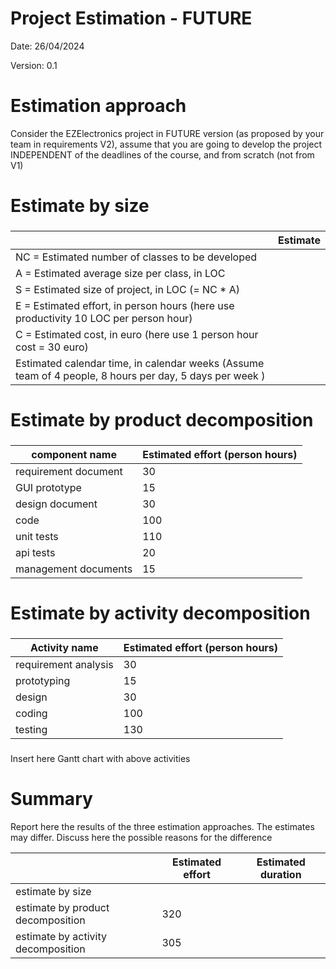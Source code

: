 # Project Estimation - FUTURE

Date: 26/04/2024

Version: 0.1

# Estimation approach

Consider the EZElectronics project in FUTURE version (as proposed by your team in requirements V2), assume that you are going to develop the project INDEPENDENT of the deadlines of the course, and from scratch (not from V1)

# Estimate by size

###

|                                                                                                         | Estimate |
| ------------------------------------------------------------------------------------------------------- | -------- |
| NC = Estimated number of classes to be developed                                                        |          |
| A = Estimated average size per class, in LOC                                                            |          |
| S = Estimated size of project, in LOC (= NC \* A)                                                       |          |
| E = Estimated effort, in person hours (here use productivity 10 LOC per person hour)                    |          |
| C = Estimated cost, in euro (here use 1 person hour cost = 30 euro)                                     |          |
| Estimated calendar time, in calendar weeks (Assume team of 4 people, 8 hours per day, 5 days per week ) |          |

# Estimate by product decomposition

###

| component name       | Estimated effort (person hours) |
| -------------------- | ------------------------------- |
| requirement document | 30                              |
| GUI prototype        | 15                              |
| design document      | 30                              |
| code                 | 100                             |
| unit tests           | 110                             |
| api tests            | 20                              |
| management documents | 15                              |

# Estimate by activity decomposition

###

| Activity name        | Estimated effort (person hours) |
| -------------------- | ------------------------------- |
| requirement analysis | 30                              |
| prototyping          | 15                              |
| design               | 30                              |
| coding               | 100                             |
| testing              | 130                             |

###

Insert here Gantt chart with above activities

# Summary

Report here the results of the three estimation approaches. The estimates may differ. Discuss here the possible reasons for the difference

|                                    | Estimated effort | Estimated duration |
| ---------------------------------- | ---------------- | ------------------ |
| estimate by size                   |                  |
| estimate by product decomposition  | 320              |
| estimate by activity decomposition | 305              |
